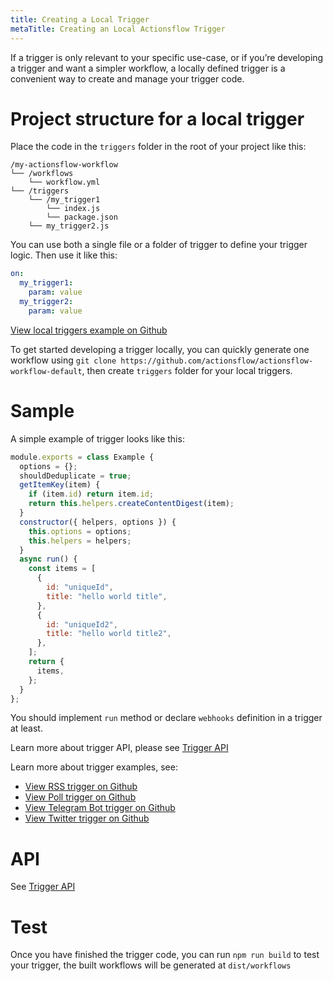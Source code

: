 ```yaml
---
title: Creating a Local Trigger
metaTitle: Creating an Local Actionsflow Trigger
---
```


If a trigger is only relevant to your specific use-case, or if you’re developing a trigger and want a simpler workflow, a locally defined trigger is a convenient way to create and manage your trigger code.

# Project structure for a local trigger

Place the code in the `triggers` folder in the root of your project like this:

```text
/my-actionsflow-workflow
└── /workflows
    └── workflow.yml
└── /triggers
    └── /my_trigger1
        └── index.js
        └── package.json
    └── my_trigger2.js
```

You can use both a single file or a folder of trigger to define your trigger logic. Then use it like this:

```yaml
on:
  my_trigger1:
    param: value
  my_trigger2:
    param: value
```

[View local triggers example on Github](https://github.com/actionsflow/actionsflow/tree/master/examples/actionsflow-workflow-example/triggers)

To get started developing a trigger locally, you can quickly generate one workflow using `git clone https://github.com/actionsflow/actionsflow-workflow-default`, then create `triggers` folder for your local triggers.

# Sample

A simple example of trigger looks like this:

```javascript
module.exports = class Example {
  options = {};
  shouldDeduplicate = true;
  getItemKey(item) {
    if (item.id) return item.id;
    return this.helpers.createContentDigest(item);
  }
  constructor({ helpers, options }) {
    this.options = options;
    this.helpers = helpers;
  }
  async run() {
    const items = [
      {
        id: "uniqueId",
        title: "hello world title",
      },
      {
        id: "uniqueId2",
        title: "hello world title2",
      },
    ];
    return {
      items,
    };
  }
};
```

You should implement `run` method or declare `webhooks` definition in a trigger at least.

Learn more about trigger API, please see [Trigger API](/docs/reference/0-trigger-api.md)

Learn more about trigger examples, see:

- [View RSS trigger on Github](https://github.com/actionsflow/actionsflow/blob/master/packages/actionsflow/src/triggers/rss.ts)
- [View Poll trigger on Github](https://github.com/actionsflow/actionsflow/blob/master/packages/actionsflow/src/triggers/poll.ts)
- [View Telegram Bot trigger on Github](https://github.com/actionsflow/actionsflow/tree/master/packages/actionsflow-trigger-telegram_bot)
- [View Twitter trigger on Github](https://github.com/actionsflow/actionsflow/tree/master/packages/actionsflow-trigger-twitter)

# API

See [Trigger API](/docs/reference/0-trigger-api.md)

# Test

Once you have finished the trigger code, you can run `npm run build` to test your trigger, the built workflows will be generated at `dist/workflows`
